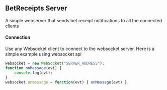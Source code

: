 BetReceipts Server
-----------------
A simple webserver that sends bet receipt notifications to all the connected clients

#### Connection
Use any Websocket client to connect to the websocket server. Here is a simple example using websocket api
````js
websocket = new WebSocket("SERVER_ADDRESS");
function onMessage(evt) {
    console.log(evt);
}
websocket.onmessage = function(evt) { onMessage(evt) };
````
